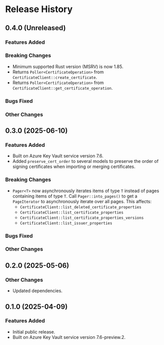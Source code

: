 # Release History

## 0.4.0 (Unreleased)

### Features Added

### Breaking Changes

- Minimum supported Rust version (MSRV) is now 1.85.
- Returns `Poller<CertificateOperation>` from `CertificateClient::create_certificate`.
- Returns `Poller<CertificateOperation>` from `CertificateClient::get_certificate_operation`.

### Bugs Fixed

### Other Changes

## 0.3.0 (2025-06-10)

### Features Added

- Built on Azure Key Vault service version 7.6.
- Added `preserve_cert_order` to several models to preserve the order of signing certificates when importing or merging certificates.

### Breaking Changes

- `Pager<T>` now asynchronously iterates items of type `T` instead of pages containing items of type `T`. Call `Pager::into_pages()` to get a `PageIterator` to asynchronously iterate over all pages. This affects:
  - `CertificateClient::list_deleted_certificate_properties`
  - `CertificateClient::list_certificate_properties`
  - `CertificateClient::list_certificate_properties_versions`
  - `CertificateClient::list_issuer_properties`

### Bugs Fixed

### Other Changes

## 0.2.0 (2025-05-06)

### Other Changes

- Updated dependencies.

## 0.1.0 (2025-04-09)

### Features Added

- Initial public release.
- Built on Azure Key Vault service version 7.6-preview.2.
